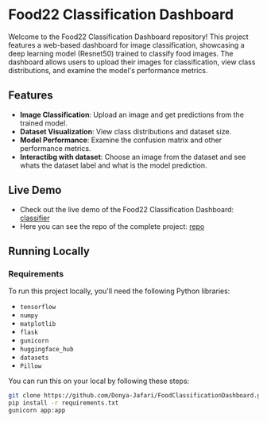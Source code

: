 # Food22 Classification Dashboard

Welcome to the Food22 Classification Dashboard repository! This project features a web-based dashboard for image classification, showcasing a deep learning model (Resnet50) trained to classify food images. The dashboard allows users to upload their images for classification, view class distributions, and examine the model's performance metrics.

## Features

- **Image Classification**: Upload an image and get predictions from the trained model.
- **Dataset Visualization**: View class distributions and dataset size.
- **Model Performance**: Examine the confusion matrix and other performance metrics.
- **Interactibg with dataset**: Choose an image from the dataset and see whats the dataset label and what is the model prediction.

## Live Demo

- Check out the live demo of the Food22 Classification Dashboard: [classifier](https://food22classifier.dpzone.top)
- Here you can see the repo of the complete project: [repo](https://github.com/sinaaasghari/Second-Try)
## Running Locally

### Requirements

To run this project locally, you'll need the following Python libraries:

- `tensorflow`
- `numpy`
- `matplotlib`
- `flask`
- `gunicorn`
- `huggingface_hub`
- `datasets`
- `Pillow`

You can run this on your local by following these steps:

```bash
git clone https://github.com/Donya-Jafari/FoodClassificationDashboard.git
pip install -r requirements.txt
gunicorn app:app
